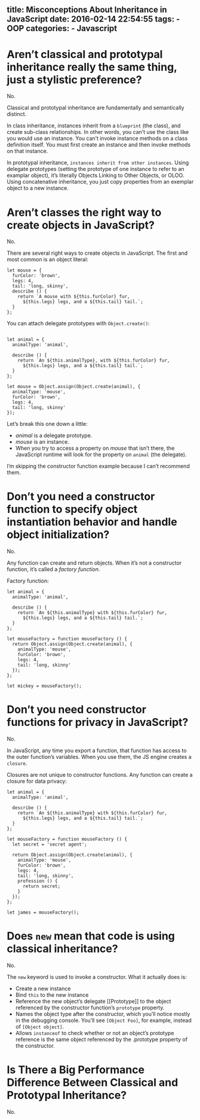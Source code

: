 title: Misconceptions About Inheritance in JavaScript
date: 2016-02-14 22:54:55
tags:
    - OOP
categories:
    - Javascript
---

<!--more-->

<!--toc-->

# Aren’t classical and prototypal inheritance really the same thing, just a stylistic preference?

No.

Classical and prototypal inheritance are fundamentally and semantically distinct.

In class inheritance, instances inherit from a `blueprint` (the class), and create sub-class relationships. In other words, you can’t use the class like you would use an instance. You can’t invoke instance methods on a class definition itself. You must first create an instance and then invoke methods on that instance.

In prototypal inheritance, `instances inherit from other instances`. Using delegate prototypes (setting the prototype of one instance to refer to an examplar object), it’s literally Objects Linking to Other Objects, or OLOO. Using concatenative inheritance, you just copy properties from an exemplar object to a new instance.

# Aren’t classes the right way to create objects in JavaScript?

No.

There are several right ways to create objects in JavaScript. The first and most common is an object literal:

```
let mouse = {
  furColor: 'brown',
  legs: 4,
  tail: 'long, skinny',
  describe () {
    return `A mouse with ${this.furColor} fur,
      ${this.legs} legs, and a ${this.tail} tail.`;
  }
};
```

You can attach delegate prototypes with `Object.create()`:

```

let animal = {
  animalType: 'animal',
  
  describe () {
    return `An ${this.animalType}, with ${this.furColor} fur, 
      ${this.legs} legs, and a ${this.tail} tail.`;
  }
};

let mouse = Object.assign(Object.create(animal), {
  animalType: 'mouse',
  furColor: 'brown',
  legs: 4,
  tail: 'long, skinny'
});
```

Let’s break this one down a little:

* *animal* is a delegate prototype. 
* *mouse* is an instance. 
* When you try to access a property on *mouse* that isn’t there, the JavaScript runtime will look for the property on `animal` (the delegate).

I’m skipping the constructor function example because I can’t recommend them.

# Don’t you need a constructor function to specify object instantiation behavior and handle object initialization?

No.

Any function can create and return objects. When it’s not a constructor function, it’s called a *factory function*.

Factory function:

```
let animal = {
  animalType: 'animal',
 
  describe () {
    return `An ${this.animalType} with ${this.furColor} fur, 
      ${this.legs} legs, and a ${this.tail} tail.`;
  }
};
 
let mouseFactory = function mouseFactory () {
  return Object.assign(Object.create(animal), {
    animalType: 'mouse',
    furColor: 'brown',
    legs: 4,
    tail: 'long, skinny'
  });
};

let mickey = mouseFactory();
```

# Don’t you need constructor functions for privacy in JavaScript?

No.

In JavaScript, any time you export a function, that function has access to the outer function’s variables. When you use them, the JS engine creates a `closure`.

Closures are not unique to constructor functions. Any function can create a closure for data privacy:

```
let animal = {
  animalType: 'animal',
 
  describe () {
    return `An ${this.animalType} with ${this.furColor} fur, 
      ${this.legs} legs, and a ${this.tail} tail.`;
  }
};
 
let mouseFactory = function mouseFactory () {
  let secret = 'secret agent';

  return Object.assign(Object.create(animal), {
    animalType: 'mouse',
    furColor: 'brown',
    legs: 4,
    tail: 'long, skinny',
    profession () {
      return secret;
    }
  });
};
 
let james = mouseFactory();
```

# Does `new` mean that code is using classical inheritance?

No.

The `new` keyword is used to invoke a constructor. What it actually does is:
*   Create a new instance
*   Bind `this` to the new instance
*   Reference the new object’s delegate [[Prototype]] to the object referenced by the constructor function’s `prototype` property.
*   Names the object type after the constructor, which you’ll notice mostly in the debugging console. You’ll see `[Object Foo]`, for example, instead of `[Object object]`.
*   Allows `instanceof` to check whether or not an object’s prototype reference is the same object referenced by the .prototype property of the constructor.

# Is There a Big Performance Difference Between Classical and Prototypal Inheritance?

No.
